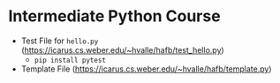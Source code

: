 # Intermediate Python Course

* Test File for `hello.py` (https://icarus.cs.weber.edu/~hvalle/hafb/test_hello.py)
    * `pip install pytest`
* Template File (https://icarus.cs.weber.edu/~hvalle/hafb/template.py)

